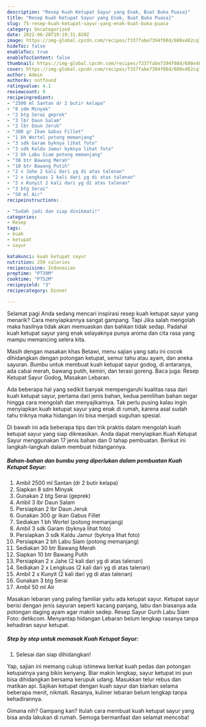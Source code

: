 ```yaml
---
description: "Resep Kuah Ketupat Sayur yang Enak, Buat Buka Puasa}"
title: "Resep Kuah Ketupat Sayur yang Enak, Buat Buka Puasa}"
slug: 75-resep-kuah-ketupat-sayur-yang-enak-buat-buka-puasa
category: Uncategorized
date: 2022-06-28T19:19:31.820Z
image: https://img-global.cpcdn.com/recipes/f337fabe7394f08d/680x482cq70/kuah-ketupat-sayur-foto-resep-utama.jpg
hideToc: false
enableToc: true
enableTocContent: false
thumbnail: https://img-global.cpcdn.com/recipes/f337fabe7394f08d/680x482cq70/kuah-ketupat-sayur-foto-resep-utama.jpg
cover: https://img-global.cpcdn.com/recipes/f337fabe7394f08d/680x482cq70/kuah-ketupat-sayur-foto-resep-utama.jpg
author: Admin
authorAv: notfound
ratingvalue: 4.1
reviewcount: 9
recipeingredient:
- "2500 ml Santan dr 2 butir kelapa"
- "8 sdm Minyak"
- "2 btg Serai geprek"
- "3 lbr Daun Salam"
- "2 lbr Daun Jeruk"
- "300 gr Ikan Gabus Fillet"
- "1 bh Wortel potong memanjang"
- "3 sdk Garam byknya lihat foto"
- "3 sdk Kaldu Jamur byknya lihat foto"
- "2 bh Labu Siam potong memanjang"
- "30 btr Bawang Merah"
- "10 btr Bawang Putih"
- "2 x Jahe 2 kali dari yg di atas talenan"
- "2 x Lengkuas 2 kali dari yg di atas talenan"
- "2 x Kunyit 2 kali dari yg di atas talenan"
- "3 btg Serai"
- "50 ml Air"
recipeinstructions:

- "Sudah jadi dan siap dinikmati!"
categories:
- Resep
tags:
- kuah
- ketupat
- sayur

katakunci: kuah ketupat sayur 
nutrition: 259 calories
recipecuisine: Indonesian
preptime: "PT39M"
cooktime: "PT52M"
recipeyield: "3"
recipecategory: Dinner

---
```



Selamat pagi Anda sedang mencari inspirasi resep kuah ketupat sayur yang menarik? Cara menyiapkannya sangat gampang. Tapi Jika salah mengolah maka hasilnya tidak akan memuaskan dan bahkan tidak sedap. Padahal kuah ketupat sayur yang enak selayaknya punya aroma dan cita rasa yang mampu memancing selera kita.


Masih dengan masakan khas Betawi, menu sajian yang satu ini cocok dihidangkan dengan potongan ketupat, semur tahu atau ayam, dan aneka sayuran. Bumbu untuk membuat kuah ketupat sayur godog, di antaranya, ada cabai merah, bawang putih, kemiri, dan terasi goreng. Baca juga: Resep Ketupat Sayur Godog, Masakan Lebaran.

Ada beberapa hal yang sedikit banyak mempengaruhi kualitas rasa dari kuah ketupat sayur, pertama dari jenis bahan, kedua pemilihan bahan segar hingga cara mengolah dan menyajikannya. Tak perlu pusing kalau ingin menyiapkan kuah ketupat sayur yang enak di rumah, karena asal sudah tahu triknya maka hidangan ini bisa menjadi suguhan spesial.


Di bawah ini ada beberapa tips dan trik praktis dalam mengolah kuah ketupat sayur yang siap dikreasikan. Anda dapat menyiapkan Kuah Ketupat Sayur menggunakan 17 jenis bahan dan 0 tahap pembuatan. Berikut ini langkah-langkah dalam membuat hidangannya.

<!--inarticleads1-->

##### Bahan-bahan dan bumbu yang diperlukan dalam pembuatan Kuah Ketupat Sayur:

1. Ambil 2500 ml Santan (dr 2 butir kelapa)
1. Siapkan 8 sdm Minyak
1. Gunakan 2 btg Serai (geprek)
1. Ambil 3 lbr Daun Salam
1. Persiapkan 2 lbr Daun Jeruk
1. Gunakan 300 gr Ikan Gabus Fillet
1. Sediakan 1 bh Wortel (potong memanjang)
1. Ambil 3 sdk Garam (byknya lihat foto)
1. Persiapkan 3 sdk Kaldu Jamur (byknya lihat foto)
1. Persiapkan 2 bh Labu Siam (potong memanjang)
1. Sediakan 30 btr Bawang Merah
1. Siapkan 10 btr Bawang Putih
1. Persiapkan 2 x Jahe (2 kali dari yg di atas talenan)
1. Sediakan 2 x Lengkuas (2 kali dari yg di atas talenan)
1. Ambil 2 x Kunyit (2 kali dari yg di atas talenan)
1. Gunakan 3 btg Serai
1. Ambil 50 ml Air


Masakan lebaran yang paling familiar yaitu ada ketupat sayur. Ketupat sayur berisi dengan jenis sayuran seperti kacang panjang, labu dan biasanya ada potongan daging ayam agar makin sedep. Resep Sayur Gurih Labu Siam Foto: detikcom. Menyantap hidangan Lebaran belum lengkap rasanya tanpa kehadiran sayur ketupat. 

<!--inarticleads2-->

##### Step by step untuk memasak Kuah Ketupat Sayur:


1. Selesai dan siap dihidangkan!

Yap, sajian ini memang cukup istimewa berkat kuah pedas dan potongan ketupatnya yang bikin kenyang. Biar makin lengkap, sayur ketupat ini pun bisa dihidangkan bersama kerupuk udang. Masukkan telur rebus dan matikan api. Sajikan ketupat dengan kuah sayur dan biarkan selama beberapa menit, nikmati. Rasanya, kuliner lebaran belum lengkap tanpa kehadirannya. 

Gimana nih? Gampang kan? Itulah cara membuat kuah ketupat sayur yang bisa anda lakukan di rumah. Semoga bermanfaat dan selamat mencoba!
